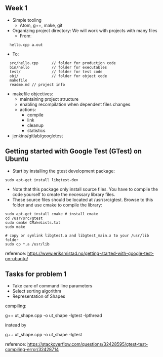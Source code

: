 ## Week 1

- Simple tooling
  - Atom, g++, make, git
- Organizing project directory: We will work with projects with many files
  - From:
```
  hello.cpp a.out
```
  - To:
```
  src/hello.cpp      // folder for production code
  bin/hello          // folder for executables
  test/              // folder for test code
  obj/               // folder for object code
  makefile
  readme.md // project info
```
- makefile objectives:
  - maintaining project structure
  - enabling recompilation when dependent files changes
  - actions:
    - compile
    - link
    - cleanup
    - statistics
- jenkins/gitlab/googletest

## Getting started with Google Test (GTest) on Ubuntu
- Start by installing the gtest development package:
```
sudo apt-get install libgtest-dev
```
- Note that this package only install source files. You have to compile the code yourself to create the necessary library files.
- These source files should be located at /usr/src/gtest. Browse to this folder and use cmake to compile the library:
```
sudo apt-get install cmake # install cmake
cd /usr/src/gtest
sudo cmake CMakeLists.txt
sudo make

# copy or symlink libgtest.a and libgtest_main.a to your /usr/lib folder
sudo cp *.a /usr/lib
```
reference:
https://www.eriksmistad.no/getting-started-with-google-test-on-ubuntu/

## Tasks for problem 1
- Take care of command line parameters
- Select sorting algorithm
- Representation of Shapes

compiling:

g++ ut_shape.cpp -o ut_shape -lgtest -lpthread

instead by

g++ ut_shape.cpp -o ut_shape -lgtest

reference:
https://stackoverflow.com/questions/32428595/gtest-test-compiling-error/32428714


